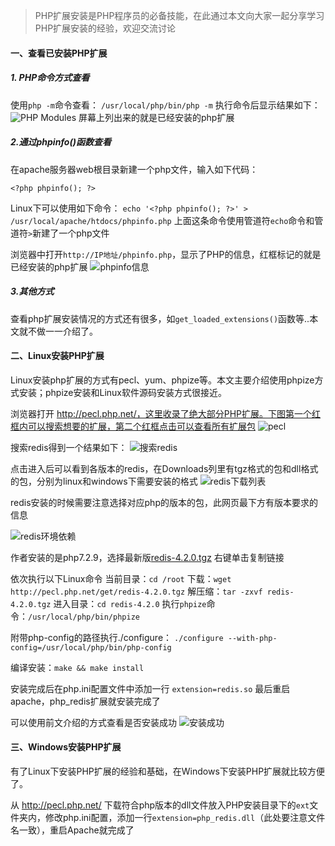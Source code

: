 >PHP扩展安装是PHP程序员的必备技能，在此通过本文向大家一起分享学习PHP扩展安装的经验，欢迎交流讨论

#### 一、查看已安装PHP扩展
##### 1. PHP命令方式查看

使用`php -m`命令查看：
`/usr/local/php/bin/php -m`
执行命令后显示结果如下：
![PHP Modules](https://upload-images.jianshu.io/upload_images/2305018-5ae2832cb8135c96.png?imageMogr2/auto-orient/strip%7CimageView2/2/w/1240)
屏幕上列出来的就是已经安装的php扩展

##### 2.通过phpinfo()函数查看
在apache服务器web根目录新建一个php文件，输入如下代码：
```
<?php phpinfo(); ?>
```
Linux下可以使用如下命令：
`echo '<?php phpinfo(); ?>' > /usr/local/apache/htdocs/phpinfo.php`
上面这条命令使用管道符`echo`命令和管道符`>`新建了一个php文件


浏览器中打开`http://IP地址/phpinfo.php`，显示了PHP的信息，红框标记的就是已经安装的php扩展
![phpinfo信息](https://upload-images.jianshu.io/upload_images/2305018-5479855aaee70985.png?imageMogr2/auto-orient/strip%7CimageView2/2/w/1240)

##### 3.其他方式
查看php扩展安装情况的方式还有很多，如`get_loaded_extensions()`函数等..本文就不做一一介绍了。

#### 二、Linux安装PHP扩展

Linux安装php扩展的方式有pecl、yum、phpize等。本文主要介绍使用phpize方式安装；phpize安装和Linux软件源码安装方式很接近。

浏览器打开 http://pecl.php.net/，这里收录了绝大部分PHP扩展。下图第一个红框内可以搜索想要的扩展，第二个红框点击可以查看所有扩展包
![pecl](https://upload-images.jianshu.io/upload_images/2305018-4ecb19cf442cfcde.png?imageMogr2/auto-orient/strip%7CimageView2/2/w/1240)

搜索redis得到一个结果如下：
![搜索redis](https://upload-images.jianshu.io/upload_images/2305018-161cba661b60ef93.png?imageMogr2/auto-orient/strip%7CimageView2/2/w/1240)

点击进入后可以看到各版本的redis，在Downloads列里有tgz格式的包和dll格式的包，分别为linux和windows下需要安装的格式
![redis下载列表](https://upload-images.jianshu.io/upload_images/2305018-ae9a2d9ac6d05799.png?imageMogr2/auto-orient/strip%7CimageView2/2/w/1240)

redis安装的时候需要注意选择对应php的版本的包，此网页最下方有版本要求的信息

![redis环境依赖](https://upload-images.jianshu.io/upload_images/2305018-5995cff1372e11e8.png?imageMogr2/auto-orient/strip%7CimageView2/2/w/1240)

作者安装的是php7.2.9，选择最新版[redis-4.2.0.tgz](http://pecl.php.net/get/redis-4.2.0.tgz) 右键单击复制链接

依次执行以下Linux命令
当前目录：`cd /root`
下载：`wget http://pecl.php.net/get/redis-4.2.0.tgz`
解压缩：`tar -zxvf redis-4.2.0.tgz`
进入目录：`cd redis-4.2.0`
执行`phpize`命令：`/usr/local/php/bin/phpize`

附带php-config的路径执行./configure：
`./configure --with-php-config=/usr/local/php/bin/php-config`

编译安装：`make && make install`

安装完成后在php.ini配置文件中添加一行
`extension=redis.so`
最后重启apache，php_redis扩展就安装完成了

可以使用前文介绍的方式查看是否安装成功
![安装成功](https://upload-images.jianshu.io/upload_images/2305018-90fd971e5c64286c.png?imageMogr2/auto-orient/strip%7CimageView2/2/w/1240)

#### 三、Windows安装PHP扩展

有了Linux下安装PHP扩展的经验和基础，在Windows下安装PHP扩展就比较方便了。

从 http://pecl.php.net/ 下载符合php版本的dll文件放入PHP安装目录下的`ext`文件夹内，修改php.ini配置，添加一行`extension=php_redis.dll`（此处要注意文件名一致），重启Apache就完成了